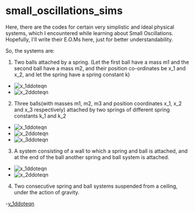 # small_oscillations_sims

Here, there are the codes for certain very simplistic and ideal physical systems, which I encountered while learning about Small Oscillations. 
Hopefully, I'll write their E.O.Ms here, just for better understandability.

So, the systems are:
1. Two balls attached by a spring. (Let the first ball have a mass m1 and the second ball have a mass m2, and their position co-ordinates be x_1 and x_2, and let the spring have a spring constant k)

- ![x_1ddoteqn](https://latex.codecogs.com/gif.latex?\ddot{x}_1=\dfrac{-k}{m_1}((x_1&space;-&space;x_{01})&space;-&space;(x_2-x_{02})))
- ![x_2ddoteqn](https://latex.codecogs.com/gif.latex?\ddot{x}_2=\dfrac{-k}{m_1}((x_2&space;-&space;x_{02})&space;-&space;(x_1-x_{01})))

2. Three balls(with masses m1, m2, m3 and position coordinates x_1, x_2 and x_3 respectively) attached by two springs of different spring constants k_1 and k_2

- ![x_1ddoteqn](https://latex.codecogs.com/gif.latex?\ddot{x}_1=\dfrac{-k_1}{m_1}((x_1-x_{01})&space;-&space;x_2))
- ![x_2ddoteqn](https://latex.codecogs.com/gif.latex?\ddot{x}_2=\dfrac{-k_1}{m_1}(x_2-(x_1-x_{01}))-\dfrac{k_2}{m_2}((x_2-x_{03})-x_3))
- ![x_3ddoteqn](https://latex.codecogs.com/gif.latex?\ddot{x}_3=\dfrac{-k_2}{m_3}(x_3-x_{03}-x_2))

3. A system consisting of a wall to which a spring and ball is attached, and at the end of the ball another spring and ball system is attached.

- ![x_1ddoteqn](https://latex.codecogs.com/gif.latex?\ddot{x}_1=\dfrac{1}{m_1}[(k_2(x_2-x_{02})-(x_1-x_{01}))-(k_1&plus;k_2)(x_1-x_{01})])
- ![x_2ddoteqn](https://latex.codecogs.com/gif.latex?\ddot{x}_1=\dfrac{1}{m_2}[((x_1-x_{01})-(x_2-x_{02}))&plus;(x_1-x_{01})])

4. Two consecutive spring and ball systems suspended from a ceiling, under the action of gravity.

-[y_1ddoteqn]()
